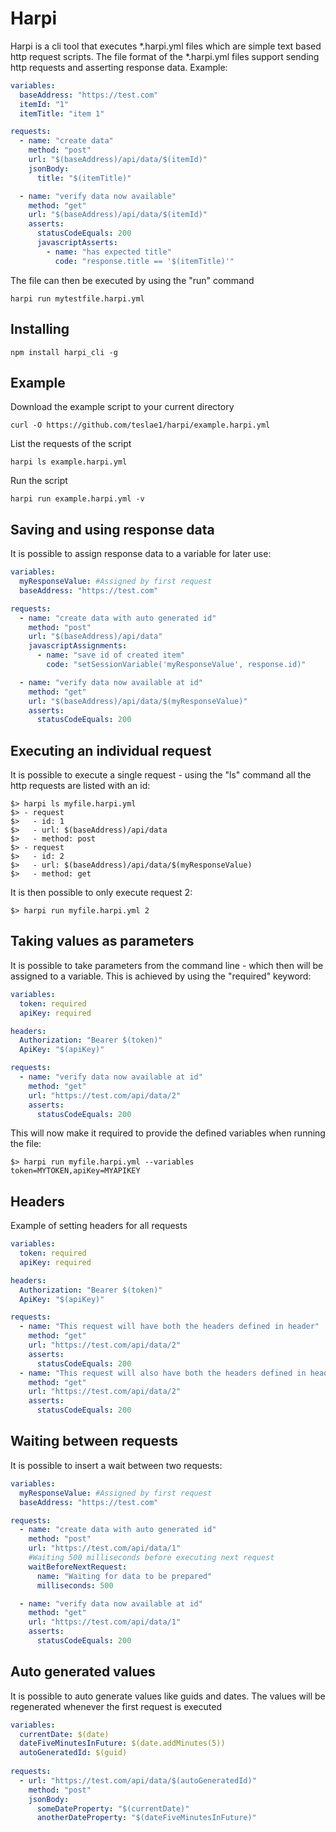 # Harpi 
Harpi is a cli tool that executes *.harpi.yml files which are simple text based http request scripts.
The file format of the *.harpi.yml files support sending http requests and asserting response data. 
Example:
```yml
variables:
  baseAddress: "https://test.com"
  itemId: "1" 
  itemTitle: "item 1"

requests:
  - name: "create data"
    method: "post"
    url: "$(baseAddress)/api/data/$(itemId)"
    jsonBody: 
      title: "$(itemTitle)"

  - name: "verify data now available"
    method: "get"
    url: "$(baseAddress)/api/data/$(itemId)"
    asserts:
      statusCodeEquals: 200
      javascriptAsserts:
        - name: "has expected title" 
          code: "response.title == '$(itemTitle)'"
```
The file can then be executed by using the "run" command
```
harpi run mytestfile.harpi.yml
```
## Installing 
```
npm install harpi_cli -g
```
## Example
Download the example script to your current directory
```
curl -O https://github.com/teslae1/harpi/example.harpi.yml
```
List the requests of the script
```
harpi ls example.harpi.yml
```
Run the script 
```
harpi run example.harpi.yml -v
```
## Saving and using response data
It is possible to assign response data to a variable for later use:
```yml
variables:
  myResponseValue: #Assigned by first request
  baseAddress: "https://test.com"

requests:
  - name: "create data with auto generated id"
    method: "post"
    url: "$(baseAddress)/api/data"
    javascriptAssignments:
      - name: "save id of created item"
        code: "setSessionVariable('myResponseValue', response.id)"

  - name: "verify data now available at id"
    method: "get"
    url: "$(baseAddress)/api/data/$(myResponseValue)"
    asserts:
      statusCodeEquals: 200
```
## Executing an individual request
It is possible to execute a single request - using the "ls" command all the http requests are listed with an id:

```
$> harpi ls myfile.harpi.yml
$> - request
$>   - id: 1
$>   - url: $(baseAddress)/api/data
$>   - method: post
$> - request
$>   - id: 2
$>   - url: $(baseAddress)/api/data/$(myResponseValue)
$>   - method: get
```

It is then possible to only execute request 2:
```
$> harpi run myfile.harpi.yml 2
```
## Taking values as parameters
It is possible to take parameters from the command line - which then will be assigned to a variable. 
This is achieved by using the "required" keyword:

```yml
variables:
  token: required 
  apiKey: required

headers:
  Authorization: "Bearer $(token)"
  ApiKey: "$(apiKey)"

requests:
  - name: "verify data now available at id"
    method: "get"
    url: "https://test.com/api/data/2"
    asserts:
      statusCodeEquals: 200
```

This will now make it required to provide the defined variables when running the file:

```
$> harpi run myfile.harpi.yml --variables token=MYTOKEN,apiKey=MYAPIKEY
```

## Headers
Example of setting headers for all requests
```yml
variables:
  token: required 
  apiKey: required

headers:
  Authorization: "Bearer $(token)"
  ApiKey: "$(apiKey)"

requests:
  - name: "This request will have both the headers defined in header"
    method: "get"
    url: "https://test.com/api/data/2"
    asserts:
      statusCodeEquals: 200
  - name: "This request will also have both the headers defined in header"
    method: "get"
    url: "https://test.com/api/data/2"
    asserts:
      statusCodeEquals: 200
```

## Waiting between requests
It is possible to insert a wait between two requests:
```yml
variables:
  myResponseValue: #Assigned by first request
  baseAddress: "https://test.com"

requests:
  - name: "create data with auto generated id"
    method: "post"
    url: "https://test.com/api/data/1"
    #Waiting 500 milliseconds before executing next request
    waitBeforeNextRequest:
      name: "Waiting for data to be prepared"
      milliseconds: 500

  - name: "verify data now available at id"
    method: "get"
    url: "https://test.com/api/data/1"
    asserts:
      statusCodeEquals: 200
```

## Auto generated values
It is possible to auto generate values like guids and dates. 
The values will be regenerated whenever the first request is executed
```yml
variables:
  currentDate: $(date)
  dateFiveMinutesInFuture: $(date.addMinutes(5))
  autoGeneratedId: $(guid)
  
requests:
  - url: "https://test.com/api/data/$(autoGeneratedId)"
    method: "post"
    jsonBody:
      someDateProperty: "$(currentDate)"
      anotherDateProperty: "$(dateFiveMinutesInFuture)"
```

